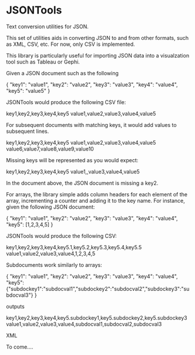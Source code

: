 JSONTools
=========

Text conversion utilities for JSON.

This set of utilities aids in converting JSON to and from other formats, such as XML, CSV, etc. For now, only CSV is implemented. 

This library is particularly useful for importing JSON data into a visualzation tool such as Tableau or Gephi.

Given a JSON document such as the following

{
  "key1": "value1",
  "key2": "value2",
  "key3": "value3",
  "key4": "value4",
  "key5": "value5"
}

JSONTools would produce the following CSV file:

key1,key2,key3,key4,key5
value1,value2,value3,value4,value5

For subsequent documents with matching keys, it would add values to subsequent lines.

key1,key2,key3,key4,key5
value1,value2,value3,value4,value5
value6,value7,value8,value9,value10

Missing keys will be represented as you would expect:


key1,key2,key3,key4,key5
value1,,value3,value4,value5

In the document above, the JSON document is missing a key2.

For arrays, the library simple adds column headers for each element of the array, incrementing a counter and adding it to the key name. For instance, given the following JSON document:

{
  "key1": "value1",
  "key2": "value2",
  "key3": "value3",
  "key4": "value4",
  "key5": [1,2,3,4,5]
}

JSONTools would produce the following CSV:

key1,key2,key3,key4,key5.1,key5.2,key5.3,key5.4,key5.5
value1,value2,value3,value4,1,2,3,4,5

Subdocuments work similarly to arrays:

{
  "key1": "value1",
  "key2": "value2",
  "key3": "value3",
  "key4": "value4",
  "key5": {"subdockey1":"subdocval1","subdockey2":"subdocval2","subdockey3":"subdocval3"}
}

outputs

key1,key2,key3,key4,key5.subdockey1,key5.subdockey2,key5.subdockey3
value1,value2,value3,value4,subdocval1,subdocval2,subdocval3

XML

To come....
